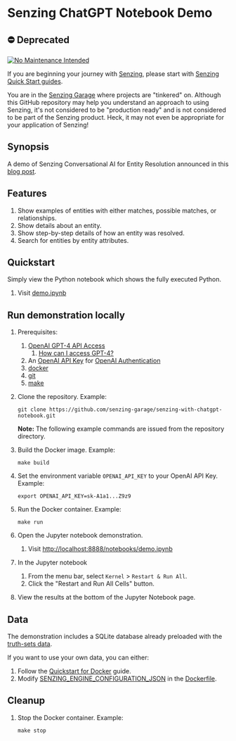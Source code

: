 # Senzing ChatGPT Notebook Demo

## :no_entry: Deprecated

[![No Maintenance Intended](http://unmaintained.tech/badge.svg)](http://unmaintained.tech/)

If you are beginning your journey with [Senzing],
please start with [Senzing Quick Start guides].

You are in the [Senzing Garage] where projects are "tinkered" on.
Although this GitHub repository may help you understand an approach to using Senzing,
it's not considered to be "production ready" and is not considered to be part of the Senzing product.
Heck, it may not even be appropriate for your application of Senzing!

## Synopsis

A demo of Senzing Conversational AI for Entity Resolution announced in this [blog post].

## Features

1. Show examples of entities with either matches, possible matches, or relationships.
1. Show details about an entity.
1. Show step-by-step details of how an entity was resolved.
1. Search for entities by entity attributes.

## Quickstart

Simply view the Python notebook which shows the fully executed Python.

1. Visit [demo.ipynb]

## Run demonstration locally

1. Prerequisites:

   1. [OpenAI GPT-4 API Access]
      1. [How can I access GPT-4?]
   1. An [OpenAI API Key] for
      [OpenAI Authentication]
   1. [docker]
   1. [git]
   1. [make]

1. Clone the repository.
   Example:

   ```console
   git clone https://github.com/senzing-garage/senzing-with-chatgpt-notebook.git
   ```

   **Note:** The following example commands are issued from the repository directory.

1. Build the Docker image.
   Example:

   ```console
   make build
   ```

1. Set the environment variable `OPENAI_API_KEY` to your OpenAI API Key.
   Example:

   ```console
   export OPENAI_API_KEY=sk-A1a1...Z9z9
   ```

1. Run the Docker container.
   Example:

   ```console
   make run
   ```

1. Open the Jupyter notebook demonstration.

   1. Visit [http://localhost:8888/notebooks/demo.ipynb]

1. In the Jupyter notebook
   1. From the menu bar, select `Kernel` > `Restart & Run All`.
   1. Click the "Restart and Run All Cells" button.
1. View the results at the bottom of the Jupyter Notebook page.

## Data

The demonstration includes a SQLite database already preloaded with the [truth-sets data].

If you want to use your own data, you can either:

1. Follow the [Quickstart for Docker] guide.
1. Modify [SENZING_ENGINE_CONFIGURATION_JSON] in the [Dockerfile].

## Cleanup

1. Stop the Docker container.
   Example:

   ```console
   make stop
   ```

[blog post]: https://senzing.com/first-conversational-ai-for-entity-resolution/
[demo.ipynb]: demo.ipynb
[docker]: https://github.com/senzing-garage/knowledge-base/blob/main/WHATIS/docker.md
[Dockerfile]: https://github.com/senzing-garage/senzing-with-chatgpt-notebook/blob/main/Dockerfile
[git]: https://github.com/senzing-garage/knowledge-base/blob/main/WHATIS/git.md
[How can I access GPT-4?]: https://help.openai.com/en/articles/7102672-how-can-i-access-gpt-4
[http://localhost:8888/notebooks/demo.ipynb]: http://localhost:8888/notebooks/demo.ipynb
[make]: https://github.com/senzing-garage/knowledge-base/blob/main/WHATIS/make.md
[OpenAI API Key]: https://platform.openai.com/account/api-keys
[OpenAI Authentication]: https://platform.openai.com/docs/api-reference/authentication
[OpenAI GPT-4 API Access]: https://openai.com/waitlist/gpt-4-api
[Quickstart for Docker]: https://senzing.zendesk.com/hc/en-us/articles/12938524464403-Quickstart-For-Docker
[Senzing Garage]: https://github.com/senzing-garage
[Senzing Quick Start guides]: https://docs.senzing.com/quickstart/
[SENZING_ENGINE_CONFIGURATION_JSON]: https://github.com/senzing-garage/knowledge-base/blob/main/lists/environment-variables.md#senzing_engine_configuration_json
[Senzing]: https://senzing.com/
[truth-sets data]: https://github.com/senzing-garage/truth-sets
